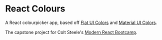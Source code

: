 # React Colours

A React colourpicker app, based off [Flat UI Colors](https://flatuicolors.com/) and [Material UI Colors](http://materialuicolors.co/?utm_source=launchers).

The capstone project for Colt Steele's [Modern React Bootcamp](https://www.udemy.com/modern-react-bootcamp/).
